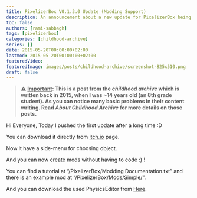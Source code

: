 ```yaml
---
title: PixelizerBox V0.1.3.0 Update (Modding Support)
description: An announcement about a new update for PixelizerBox being published on itch.io.
toc: false
authors: [rami-sabbagh]
tags: [pixelizerbox]
categories: [childhood-archive]
series: []
date: 2015-05-20T00:00:00+02:00
lastmod: 2015-05-20T00:00:00+02:00
featuredVideo:
featuredImage: images/posts/childhood-archive/screenshot-825x510.png
draft: false
---
```


> **⚠ <u>Important</u>: This is a post from the _childhood archive_ which is written back in 2015, when I was ~14 years old (an 8th grade student). As you can notice many basic problems in their content writing. Read _About Childhood Archive_ for more details on those posts.**

Hi Everyone, Today I pushed the first update after a long time :D

You can download it directly from [itch.io](http://ramilego4game.itch.io/pixelizerbox) page.

Now it have a side-menu for choosing object.

And you can now create mods without having to code :) !

You can find a tutorial at “/PixelizerBox/Modding Documentation.txt” and there is an example mod at “/PixelizerBox/Mods/Simple/”.

And you can download the used PhysicsEditor from [Here](https://www.codeandweb.com/physicseditor).